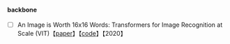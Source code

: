 #### backbone
- [ ] An Image is Worth 16x16 Words: Transformers for Image Recognition at Scale (VIT)【[paper](https://arxiv.org/abs/2010.11929)】【[code](https://github.com/google-research/vision_transformer)】【2020】
